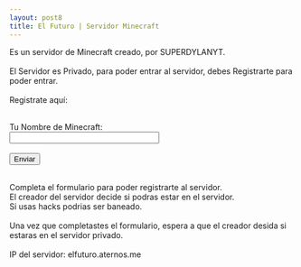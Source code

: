 ```yaml
---
layout: post8
title: El Futuro | Servidor Minecraft
---
```

                        
                           
Es un servidor de Minecraft creado,
por SUPERDYLANYT.<br />
<br />
El Servidor es Privado, para poder entrar al servidor, debes Registrarte para poder entrar.<br />
<br />
Registrate aquí:<br />
<br />
<form action="https://formspree.io/xqkybgyy" enctype="multipart/form-data" id="contact_form" method="POST">
<div class="row">
<label class="required" for="name">Tu Nombre de Minecraft:</label><br />
<input class="input" id="name" name="name" size="30" type="text" value="" /><br />
<span class="error_message" id="name_validation"></span>
  </div>

<div class="g-recaptcha" data-sitekey="6LcPWfUZAAAAAMO0bfX6yvrHYr_Z2SA3ZConk5mJ"></div>
<br />

<input id="submit_button" type="submit" value="Enviar" />
</form>
<br />
Completa el formulario para poder registrarte al servidor.<br />
El creador del servidor decide si podras estar en el servidor.<br />
Si usas hacks podrias ser baneado.<br />
<div>
<br /></div>
Una vez que completastes el formulario, espera a que el creador desida si estaras en el servidor privado.<br />
<br />
IP del servidor: elfuturo.aternos.me<br />
<div>
<br /></div>




                       


                                 
                        
